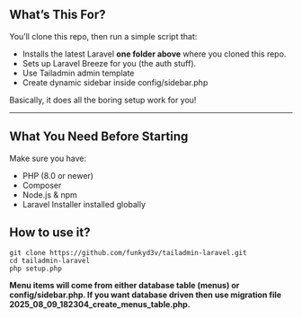 ## What’s This For?

You’ll clone this repo, then run a simple script that:

- Installs the latest Laravel **one folder above** where you cloned this repo.
- Sets up Laravel Breeze for you (the auth stuff).
- Use Tailadmin admin template
- Create dynamic sidebar inside config/sidebar.php

Basically, it does all the boring setup work for you!

---

## What You Need Before Starting

Make sure you have:

- PHP (8.0 or newer)  
- Composer  
- Node.js & npm  
- Laravel Installer installed globally
  
## How to use it?
```
git clone https://github.com/funkyd3v/tailadmin-laravel.git
cd tailadmin-laravel
php setup.php
```

**Menu items will come from either database table (menus) or config/sidebar.php. If you want database driven then use migration file 2025_08_09_182304_create_menus_table.php.**
